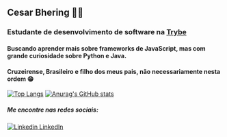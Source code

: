 ## Cesar Bhering 👨‍🦱
### Estudante de desenvolvimento de software na [Trybe](www.betrybe.com) 

#### Buscando aprender mais sobre frameworks de JavaScript, mas com grande curiosidade sobre Python e Java.
#### Cruzeirense, Brasileiro e filho dos meus pais, não necessariamente nesta ordem :grin:
[![Top Langs](https://github-readme-stats.vercel.app/api/top-langs/?username=cesarbhering&langs_count=8)](https://github.com/anuraghazra/github-readme-stats)
[![Anurag's GitHub stats](https://github-readme-stats.vercel.app/api?username=cesarbhering)](https://github.com/anuraghazra/github-readme-stats)


##### Me encontre nas redes sociais:
[![Linkedin](https://i.stack.imgur.com/gVE0j.png) LinkedIn](https://www.linkedin.com/in/cesar-cancado-bhering/) 


<!--
**cesarbhering/cesarbhering** is a ✨ _special_ ✨ repository because its `README.md` (this file) appears on your GitHub profile.

Here are some ideas to get you started:

- 🔭 I’m currently working on ...
- 🌱 I’m currently learning ...
- 👯 I’m looking to collaborate on ...
- 🤔 I’m looking for help with ...
- 💬 Ask me about ...
- 📫 How to reach me: ...
- 😄 Pronouns: ...
- ⚡ Fun fact: ...
-->
